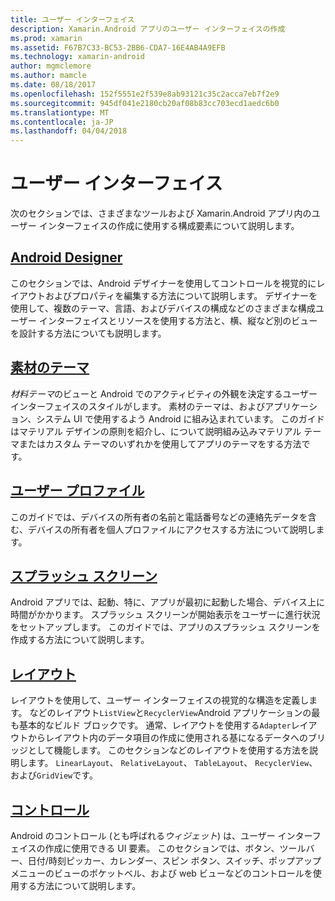 ```yaml
---
title: ユーザー インターフェイス
description: Xamarin.Android アプリのユーザー インターフェイスの作成
ms.prod: xamarin
ms.assetid: F67B7C33-BC53-2BB6-CDA7-16E4AB4A9EFB
ms.technology: xamarin-android
author: mgmclemore
ms.author: mamcle
ms.date: 08/18/2017
ms.openlocfilehash: 152f5551e2f539e8ab93121c35c2acca7eb7f2e9
ms.sourcegitcommit: 945df041e2180cb20af08b83cc703ecd1aedc6b0
ms.translationtype: MT
ms.contentlocale: ja-JP
ms.lasthandoff: 04/04/2018
---
```

# <a name="user-interface"></a>ユーザー インターフェイス

次のセクションでは、さまざまなツールおよび Xamarin.Android アプリ内のユーザー インターフェイスの作成に使用する構成要素について説明します。

## <a name="android-designerandroiduser-interfaceandroid-designerindexmd"></a>[Android Designer](~/android/user-interface/android-designer/index.md)

このセクションでは、Android デザイナーを使用してコントロールを視覚的にレイアウトおよびプロパティを編集する方法について説明します。 デザイナーを使用して、複数のテーマ、言語、およびデバイスの構成などのさまざまな構成ユーザー インターフェイスとリソースを使用する方法と、横、縦など別のビューを設計する方法についても説明します。

## <a name="material-themeandroiduser-interfacematerial-thememd"></a>[素材のテーマ](~/android/user-interface/material-theme.md)

*材料テーマ*のビューと Android でのアクティビティの外観を決定するユーザー インターフェイスのスタイルがします。 素材のテーマは、およびアプリケーション、システム UI で使用するよう Android に組み込まれています。 このガイドはマテリアル デザインの原則を紹介し、について説明組み込みマテリアル テーマまたはカスタム テーマのいずれかを使用してアプリのテーマをする方法です。

## <a name="user-profileandroiduser-interfaceuser-profilemd"></a>[ユーザー プロファイル](~/android/user-interface/user-profile.md)

このガイドでは、デバイスの所有者の名前と電話番号などの連絡先データを含む、デバイスの所有者を個人プロファイルにアクセスする方法について説明します。

## <a name="splash-screenandroiduser-interfacesplash-screenmd"></a>[スプラッシュ スクリーン](~/android/user-interface/splash-screen.md)

Android アプリでは、起動、特に、アプリが最初に起動した場合、デバイス上に時間がかかります。 スプラッシュ スクリーンが開始表示をユーザーに進行状況をセットアップします。 このガイドでは、アプリのスプラッシュ スクリーンを作成する方法について説明します。

## <a name="layoutsandroiduser-interfacelayoutsindexmd"></a>[レイアウト](~/android/user-interface/layouts/index.md)

レイアウトを使用して、ユーザー インターフェイスの視覚的な構造を定義します。
などのレイアウト`ListView`と`RecyclerView`Android アプリケーションの最も基本的なビルド ブロックです。 通常、レイアウトを使用する`Adapter`レイアウトからレイアウト内のデータ項目の作成に使用される基になるデータへのブリッジとして機能します。 このセクションなどのレイアウトを使用する方法を説明します。 `LinearLayout`、 `RelativeLayout`、 `TableLayout`、 `RecyclerView`、および`GridView`です。

## <a name="controlsandroiduser-interfacecontrolsindexmd"></a>[コントロール](~/android/user-interface/controls/index.md)

Android のコントロール (とも呼ばれる*ウィジェット*) は、ユーザー インターフェイスの作成に使用できる UI 要素。 このセクションでは、ボタン、ツールバー、日付/時刻ピッカー、カレンダー、スピン ボタン、スイッチ、ポップアップ メニューのビューのポケットベル、および web ビューなどのコントロールを使用する方法について説明します。

